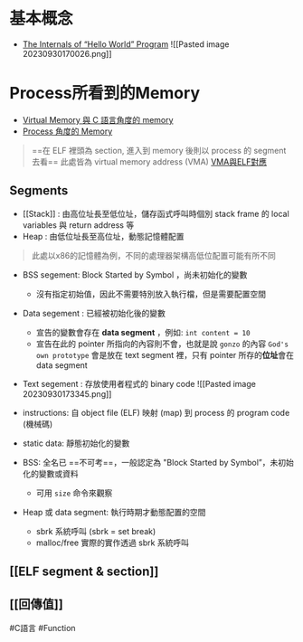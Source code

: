 
# 基本概念
- [The Internals of “Hello World” Program](http://www.slideshare.net/jserv/helloworld-internals)
![[Pasted image 20230930170026.png]]


# Process所看到的Memory

- [Virtual Memory 與 C 語言角度的 memory](http://www.study-area.org/cyril/opentools/opentools/x909.html)
- [Process 角度的 Memory](https://manybutfinite.com/post/anatomy-of-a-program-in-memory/)
> ==在 ELF 裡頭為 section, 進入到 memory 後則以 process 的 segment 去看==
> 此處皆為 virtual memory address (VMA)
> [VMA與ELF對應](https://www.jollen.org/blog/2007/01/process_vma.html)

## Segments

- [[Stack]] : 由高位址長至低位址，儲存函式呼叫時個別 stack frame 的 local variables 與 return address 等
- Heap : 由低位址長至高位址，動態記憶體配置
> 此處以x86的記憶體為例，不同的處理器架構高低位配置可能有所不同
- BSS segement: Block Started by Symbol ，尚未初始化的變數
	- 沒有指定初始值，因此不需要特別放入執行檔，但是需要配置空間
- Data segement : 已經被初始化後的變數
	- 宣告的變數會存在 **data segment** ，例如: `int content = 10` 
	- 宣告在此的 pointer 所指向的內容則不會，也就是說 `gonzo` 的內容 `God's own prototype` 會是放在 text segment 裡，只有 pointer 所存的**位址**會在 data segment
- Text segement : 存放使用者程式的 binary code
![[Pasted image 20230930173345.png]]

- instructions: 自 object file (ELF) 映射 (map) 到 process 的 program code (機械碼)
- static data: 靜態初始化的變數
- BSS: 全名已 ==不可考==，一般認定為 "Block Started by Symbol”，未初始化的變數或資料
    - 可用 `size` 命令來觀察
- Heap 或 data segment: 執行時期才動態配置的空間
    - sbrk 系統呼叫 (sbrk = set break)
    - malloc/free 實際的實作透過 sbrk 系統呼叫

## [[ELF segment & section]]

## [[回傳值]]

#C語言 #Function 